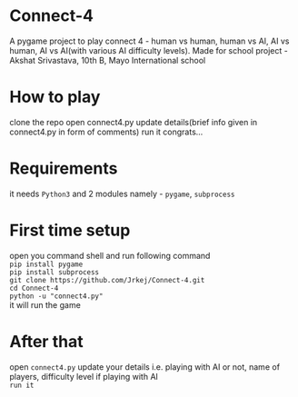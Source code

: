 # Connect-4
A pygame project to play connect 4 - human vs human, human vs AI, AI vs human, AI vs AI(with various AI difficulty levels). Made for school project - Akshat Srivastava, 10th B, Mayo International school
# How to play
clone the repo
open connect4.py
update details(brief info given in connect4.py in form of comments)
run it
congrats...

# Requirements
it needs `Python3` and 2 modules namely - `pygame`, `subprocess`

# First time setup
open you command shell and run following command<br/>
`pip install pygame`<br/>
`pip install subprocess`<br/>
`git clone https://github.com/Jrkej/Connect-4.git`<br/>
`cd Connect-4`<br/>
`python -u "connect4.py"`<br/>
it will run the game

# After that
open `connect4.py` update your details i.e. playing with AI or not, name of players, difficulty level if playing with AI<br/>
`run it`
